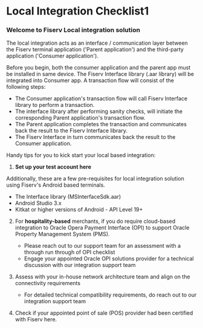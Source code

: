 # Local Integration Checklist1

### Welcome to Fiserv Local integration solution

The local integration acts as an interface / communication layer between the Fiserv terminal application ('Parent application') and the third-party application ('Consumer application').<BR/> 

Before you begin, both the consumer application and the parent app must be installed in same device. The Fiserv Interface library (.aar library) will be integrated into Consumer app. A transaction flow will consist of the following steps:<BR/>

 - The Consumer application's transaction flow will call Fiserv Interface library to perform a transaction.
 - The interface library after performing sanity checks, will initiate the corresponding Parent application's transaction flow.
 - The Parent application completes the transaction and communicates back the result to the Fiserv Interface library.
 - The Fiserv Interface in turn communicates back the result to the Consumer application.

Handy tips for you to kick start your local based integration:

1) <B>Set up your test account here</B>

 Additionally, these are a few pre-requisites for local integration solution using Fiserv's Android based terminals.

 - The Interface library (MSInterfaceSdk.aar)
 - Android Studio 3.x
 - Kitkat or higher versions of Android - API Level 19+

  2) For <B>hospitality-based</B> merchants, if you do require cloud-based integration to Oracle Opera Payment Interface (OPI) to 
   support Oracle Property Management System (PMS).

      - Please reach out to our support team for an assessment with a through run through of OPI checklist
      - Engage your appointed Oracle OPI solutions provider for a technical discussion with our integration support team

  3) Assess with your in-house network architecture team and align on the connectivity requirements

      - For detailed technical compatibility requirements, do reach out to our integration support team

  4) Check if your appointed point of sale (POS) provider had been certified with Fiserv here.




 











